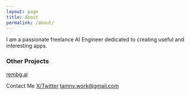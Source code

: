 ```yaml
---
layout: page
title: About
permalink: /about/
---
```


I am a passionate freelance AI Engineer dedicated to creating useful and interesting apps.

### Other Projects
[rembg.ai](https://rembg.ai)

Contact Me
[X/Twitter](https://twitter.com/tamnvvn)
[tamnv.work@gmail.com](tamnv.work@gmail.com)
